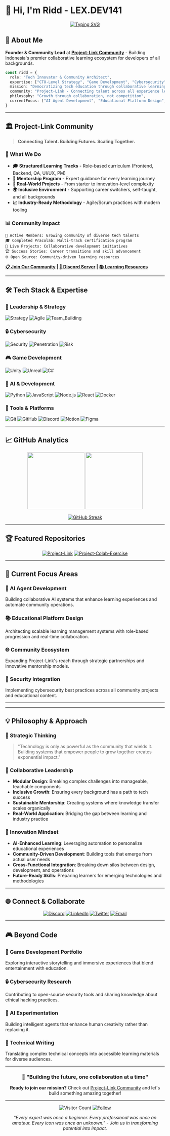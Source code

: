# 👋 Hi, I'm Ridd - LEX.DEV141

<div align="center">
  
[![Typing SVG](https://readme-typing-svg.herokuapp.com?font=Fira+Code&size=24&duration=3000&pause=1000&color=00D8FF&center=true&vCenter=true&multiline=true&width=600&height=100&lines=Tech+Innovator+;Community+Builder+%7C+GameDev+Enthusiast;Cybersecurity+Advocate+%7C+AI+Collaborator)](https://git.io/typing-svg)

</div>

## 🚀 About Me

**Founder & Community Lead** at [**Project-Link Community**](https://github.com/LEX-DEV141/project-link) - Building Indonesia's premier collaborative learning ecosystem for developers of all backgrounds.

```typescript
const ridd = {
  role: "Tech Innovator & Community Architect",
  expertise: ["CTO-Level Strategy", "Game Development", "Cybersecurity", "AI Systems"],
  mission: "Democratizing tech education through collaborative learning",
  community: "Project-Link - Connecting talent across all experience levels",
  philosophy: "Growth through collaboration, not competition",
  currentFocus: ["AI Agent Development", "Educational Platform Design", "Mentorship Systems"]
}
```

---

## 🏛️ Project-Link Community

> **Connecting Talent. Building Futures. Scaling Together.**

### 🎯 What We Do
- **🎓 Structured Learning Tracks** - Role-based curriculum (Frontend, Backend, QA, UI/UX, PM)
- **🤝 Mentorship Program** - Expert guidance for every learning journey  
- **🚀 Real-World Projects** - From starter to innovation-level complexity
- **🌍 Inclusive Environment** - Supporting career switchers, self-taught, and all backgrounds
- **📈 Industry-Ready Methodology** - Agile/Scrum practices with modern tooling

### 📊 Community Impact
```
👥 Active Members: Growing community of diverse tech talents
🎓 Completed Pracolab: Multi-track certification program
🚀 Live Projects: Collaborative development initiatives  
🏆 Success Stories: Career transitions and skill advancement
🌐 Open Source: Community-driven learning resources
```

**[📋 Join Our Community](https://github.com/LEX-DEV141/project-link) | [💬 Discord Server](https://discord.gg/project-link) | [📚 Learning Resources](https://github.com/LEX-DEV141/Project.Link_Guide)**

---

## 🛠️ Tech Stack & Expertise

### 💼 Leadership & Strategy
![Strategy](https://img.shields.io/badge/CTO_Strategy-FF6B6B?style=for-the-badge&logo=target&logoColor=white)
![Agile](https://img.shields.io/badge/Agile_Scrum-4ECDC4?style=for-the-badge&logo=scrumalliance&logoColor=white)
![Team_Building](https://img.shields.io/badge/Team_Building-45B7D1?style=for-the-badge&logo=microsoft-teams&logoColor=white)

### 🔒 Cybersecurity
![Security](https://img.shields.io/badge/Cybersecurity-DC143C?style=for-the-badge&logo=security&logoColor=white)
![Penetration](https://img.shields.io/badge/Penetration_Testing-8B0000?style=for-the-badge&logo=kalilinux&logoColor=white)
![Risk](https://img.shields.io/badge/Risk_Management-FF4500?style=for-the-badge&logo=shield&logoColor=white)

### 🎮 Game Development
![Unity](https://img.shields.io/badge/Unity-100000?style=for-the-badge&logo=unity&logoColor=white)
![Unreal](https://img.shields.io/badge/Unreal_Engine-313131?style=for-the-badge&logo=unreal-engine&logoColor=white)
![C#](https://img.shields.io/badge/C%23-239120?style=for-the-badge&logo=c-sharp&logoColor=white)

### 🤖 AI & Development
![Python](https://img.shields.io/badge/Python-3776AB?style=for-the-badge&logo=python&logoColor=white)
![JavaScript](https://img.shields.io/badge/JavaScript-F7DF1E?style=for-the-badge&logo=javascript&logoColor=black)
![Node.js](https://img.shields.io/badge/Node.js-339933?style=for-the-badge&logo=nodedotjs&logoColor=white)
![React](https://img.shields.io/badge/React-20232A?style=for-the-badge&logo=react&logoColor=61DAFB)
![Docker](https://img.shields.io/badge/Docker-2CA5E0?style=for-the-badge&logo=docker&logoColor=white)

### 🔧 Tools & Platforms
![Git](https://img.shields.io/badge/Git-F05032?style=for-the-badge&logo=git&logoColor=white)
![GitHub](https://img.shields.io/badge/GitHub-100000?style=for-the-badge&logo=github&logoColor=white)
![Discord](https://img.shields.io/badge/Discord-7289DA?style=for-the-badge&logo=discord&logoColor=white)
![Notion](https://img.shields.io/badge/Notion-000000?style=for-the-badge&logo=notion&logoColor=white)
![Figma](https://img.shields.io/badge/Figma-F24E1E?style=for-the-badge&logo=figma&logoColor=white)

---

## 📈 GitHub Analytics

<div align="center">
  
<img height="180em" src="https://github-readme-stats.vercel.app/api?username=LEX-DEV141&show_icons=true&theme=tokyonight&include_all_commits=true&count_private=true"/>
<img height="180em" src="https://github-readme-stats.vercel.app/api/top-langs/?username=LEX-DEV141&layout=compact&langs_count=8&theme=tokyonight"/>

</div>

<div align="center">
  
[![GitHub Streak](https://streak-stats.demolab.com/?user=LEX-DEV141&theme=tokyonight)](https://git.io/streak-stats)

</div>

---

## 🏆 Featured Repositories

<div align="center">

[![Project-Link](https://github-readme-stats.vercel.app/api/pin/?username=LEX-DEV141&repo=project-link&theme=tokyonight)](https://github.com/LEX-DEV141/project-link)
[![Project-Colab-Exercise](https://github-readme-stats.vercel.app/api/pin/?username=LEX-DEV141&repo=Project-colab_Exercise&theme=tokyonight)](https://github.com/LEX-DEV141/Project-colab_Exercise)

</div>

---

## 🎯 Current Focus Areas

### 🤖 AI Agent Development
Building collaborative AI systems that enhance learning experiences and automate community operations.

### 📚 Educational Platform Design  
Architecting scalable learning management systems with role-based progression and real-time collaboration.

### 🌐 Community Ecosystem
Expanding Project-Link's reach through strategic partnerships and innovative mentorship models.

### 🔐 Security Integration
Implementing cybersecurity best practices across all community projects and educational content.

---


---

## 💡 Philosophy & Approach

### 🎯 Strategic Thinking
> "Technology is only as powerful as the community that wields it. Building systems that empower people to grow together creates exponential impact."

### 🤝 Collaborative Leadership
- **Modular Design**: Breaking complex challenges into manageable, teachable components
- **Inclusive Growth**: Ensuring every background has a path to tech success  
- **Sustainable Mentorship**: Creating systems where knowledge transfer scales organically
- **Real-World Application**: Bridging the gap between learning and industry practice

### 🚀 Innovation Mindset
- **AI-Enhanced Learning**: Leveraging automation to personalize educational experiences
- **Community-Driven Development**: Building tools that emerge from actual user needs
- **Cross-Functional Integration**: Breaking down silos between design, development, and operations
- **Future-Ready Skills**: Preparing learners for emerging technologies and methodologies

---

## 🌐 Connect & Collaborate

<div align="center">

[![Discord](https://img.shields.io/badge/Project--Link_Discord-7289DA?style=for-the-badge&logo=discord&logoColor=white)](https://discord.gg/project-link)
[![LinkedIn](https://img.shields.io/badge/LinkedIn-0077B5?style=for-the-badge&logo=linkedin&logoColor=white)](https://linkedin.com/in/riddd-tech)
[![Twitter](https://img.shields.io/badge/Twitter-1DA1F2?style=for-the-badge&logo=twitter&logoColor=white)](https://twitter.com/LEX_DEV141)
[![Email](https://img.shields.io/badge/Email-D14836?style=for-the-badge&logo=gmail&logoColor=white)](mailto:ridd@project-link.dev)

</div>

---

## 🎮 Beyond Code

### 🎯 Game Development Portfolio
Exploring interactive storytelling and immersive experiences that blend entertainment with education.

### 🔒 Cybersecurity Research  
Contributing to open-source security tools and sharing knowledge about ethical hacking practices.

### 🤖 AI Experimentation
Building intelligent agents that enhance human creativity rather than replacing it.

### 📝 Technical Writing
Translating complex technical concepts into accessible learning materials for diverse audiences.

---

<div align="center">

### 🚀 "Building the future, one collaboration at a time"

**Ready to join our mission?** Check out [Project-Link Community](https://github.com/LEX-DEV141/project-link) and let's build something amazing together!

---

![Visitor Count](https://komarev.com/ghpvc/?username=LEX-DEV141&color=blueviolet&style=for-the-badge)
[![Follow](https://img.shields.io/github/followers/LEX-DEV141?label=Follow&style=for-the-badge&color=blue)](https://github.com/LEX-DEV141)

*"Every expert was once a beginner. Every professional was once an amateur. Every icon was once an unknown." - Join us in transforming potential into impact.*

</div>
